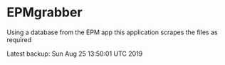 # EPMgrabber
Using a database from the EPM app this application scrapes the files as required


Latest backup: Sun Aug 25 13:50:01 UTC 2019

